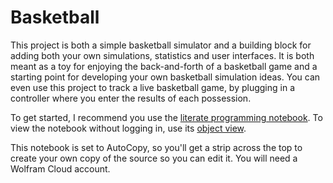 # Basketball

This project is both a simple basketball simulator and a building block for adding both your own simulations, statistics and user interfaces. It is both meant as a toy for enjoying the back-and-forth of a basketball game and a starting point for developing your own basketball simulation ideas. You can even use this project to track a live basketball game, by plugging in a controller where you enter the results of each possession.

To get started, I recommend you use the [literate programming notebook](https://www.wolframcloud.com/env/jfklein/Published/BasketballSim.nb). To view the notebook without logging in, use its [object view](https://www.wolframcloud.com/obj/jfklein/Published/BasketballSim.nb).

This notebook is set to AutoCopy, so you'll get a strip across the top to create your own copy of the source so you can edit it. You will need a Wolfram Cloud account.
